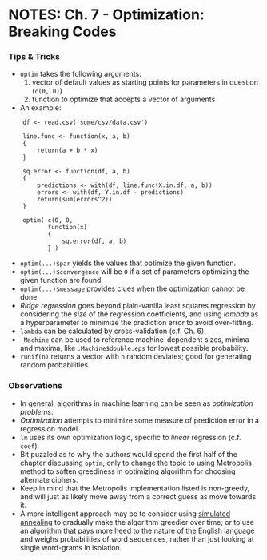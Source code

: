 # NOTES: Ch. 7 - Optimization: Breaking Codes

### Tips & Tricks 
- `optim` takes the following arguments:
   1. vector of default values as starting points for parameters in question (`c(0, 0)`)
   2. function to optimize that accepts a vector of arguments
- An example:
```
    df <- read.csv('some/csv/data.csv')
    
    line.func <- function(x, a, b)
    {
        return(a + b * x)
    }

    sq.error <- function(df, a, b)
    {
        predictions <- with(df, line.func(X.in.df, a, b))
        errors <- with(df, Y.in.df - predictions)
        return(sum(errors^2))
    }

    optim( c(0, 0,
           function(x) 
           {
               sq.error(df, a, b)
           } )
```
- `optim(...)$par` yields the values that optimize the given function.
- `optim(...)$convergence` will be `0` if a set of parameters optimizing the given function are found.
- `optim(...)$message` provides clues when the optimization cannot be done.
- *Ridge regression* goes beyond plain-vanilla least squares regression by considering the *size* of the regression coefficients, and using *lambda* as a hyperparameter to minimize the prediction error to avoid over-fitting.
- `lambda` can be calculated by cross-validation (c.f. Ch. 6).
- `.Machine` can be used to reference machine-dependent sizes, minima and maxima, like `.Machine$double.eps` for lowest possible probability.
- `runif(n)` returns a vector with `n` random deviates; good for generating random probabilities.


### Observations
- In general, algorithms in machine learning can be seen as *optimization problems*.
- *Optimization* attempts to minimize some measure of prediction error in a regression model.
- `lm` uses its own optimization logic, specific to *linear* regression (c.f. `coef`).
- Bit puzzled as to why the authors would spend the first half of the chapter discussing `optim`, only to change the topic to using Metropolis method to soften greediness in optimizing algorithm for choosing alternate ciphers.
- Keep in mind that the Metropolis implementation listed is non-greedy, and will just as likely move away from a correct guess as move towards it.
- A more intelligent approach may be to consider using [simulated annealing](http://mathworld.wolfram.com/SimulatedAnnealing.html) to gradually make the algorithm greedier over time; or to use an algorithm that pays more heed to the nature of the English language and weighs probabilities of word sequences, rather than just looking at single word-grams in isolation.
